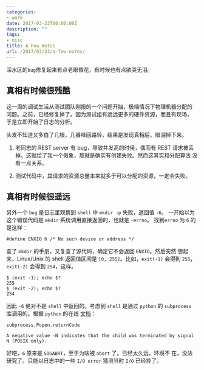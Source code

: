```yaml
---
categories:
- work
date: 2017-03-23T00:00:00Z
description: ""
tags:
- misc
title: A Few Notes
url: /2017/03/23/a-few-notes/
---
```



深水区的`bug`修复起来有点老眼昏花，有时候也有点欲哭无泪。

## 真相有时候很残酷

这一周的调试生活从测试团队刚报的一个问题开始，极端情况下物理机器分配的
问题。之前，已经修复掉了。因为测试组有远远更多的硬件资源，而且有现场，
于是立即开始了日志的分析。

头发不知道又多白了几根，几番峰回路转，结果是发现真相后，眼泪掉下来。

1. 老同志的 REST server 有 bug，导致并发高的时侯，偶而有 REST 请求被丢
   掉。这就给了我一个假象，那就是确实有创建失败。然而这其实和分配算法
   没有一点关系。

2. 测试代码中，其请求的资源总量本来就多于可以分配的资源，一定会失败。


## 真相有时候很遥远

另外一个 `bug` 是日志里观察到 `shell` 中 `mkdir -p` 失败，返回值 `-6`。
一开始以为这个错误代码是 `mkdir` 系统调用直接返回的，也就是 `-errno`。
找到`errno` 为 `6` 的是这样：

```
#define ENXIO 6 /* No such device or address */
```

查了 `mkdir` 的手册，又复查了源代码，确定它不会返回 `ENXIO`。然后突然
想起来，Linux/Unix 的 shell 返回值区间是 `[0, 255]`。比如，`exit(-1)`
会得到 `255`，`exit(-2)` 会得到 `254`，这样。

```
$ (exit -1); echo $?
255
$ (exit -2); echo $?
254
```

因此 `-6` 绝对不是 `shell` 中返回的。考虑到 `shell` 是通过 `python` 的
`subprocess` 库调用的。根据 `python` 的在线
[文档](https://docs.python.org/3/library/subprocess.html#subprocess.Popen.returncode)：

```
subprocess.Popen.returnCode

A negative value -N indicates that the child was terminated by signal N (POSIX only).
```

好吧，`6` 原来是 `SIGABRT`，至于为啥被 `abort` 了。已经太久远，环境不
在，没法研究了。只能以日志中的一些 `I/O error` 猜测当时 `I/O` 已经挂了。

